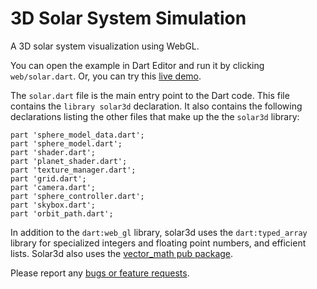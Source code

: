 3D Solar System Simulation
==========================

A 3D solar system visualization using WebGL.

You can open the example in Dart Editor and run it by clicking
`web/solar.dart`.
Or, you can try this
[live demo](http://www.dartlang.org/samples/solar3d/).


The `solar.dart` file is the main entry point to the Dart code. This file
contains the `library solar3d` declaration.  It also contains the following
declarations listing the other files that make up the the `solar3d`
library:

    part 'sphere_model_data.dart';
    part 'sphere_model.dart';
    part 'shader.dart';
    part 'planet_shader.dart';
    part 'texture_manager.dart';
    part 'grid.dart';
    part 'camera.dart';
    part 'sphere_controller.dart';
    part 'skybox.dart';
    part 'orbit_path.dart';

In addition to the `dart:web_gl` library, solar3d uses the `dart:typed_array`
library for specialized integers and floating point numbers, and efficient
lists. Solar3d also uses the
[vector_math pub package](http://pub.dartlang.org/packages/vector_math).

Please report any [bugs or feature requests](http://dartbug.com/new).
